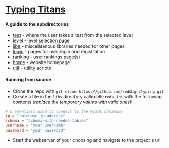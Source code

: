 # [Typing Titans](https://typing.etownmca.com)

#### A guide to the subdirectories
- [test](test) - where the user takes a test from the selected level
- [level](level) - level selection page
- [libs](libs) - miscellaenous libraries needed for other pages
- [login](login) - pages for user login and registration
- [ranking](ranking) - user rankings page(s)
- [home](home) - website homepage
- [util](util) - utility scripts

#### Running from source
- Clone the repo with ```git clone https://github.com/reddign/typing.git```
- Create a file in the ```libs``` directory called ```dbcreds.ini``` with the following contents *(replace the temporary values with valid ones)*
```ini
# Credentials used to connect to the MySQL database
ip = "database.ip.address"
schema = "schema-with-needed-tables"
username = "your_username"
password = "your password"
```
- Start the webserver of your choosing and navigate to the project's url
